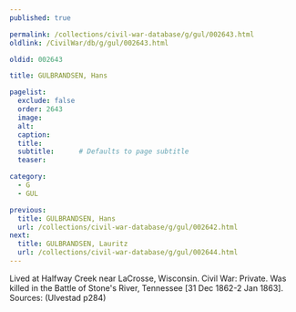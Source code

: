 ```yaml
---
published: true

permalink: /collections/civil-war-database/g/gul/002643.html
oldlink: /CivilWar/db/g/gul/002643.html

oldid: 002643

title: GULBRANDSEN, Hans

pagelist:
  exclude: false
  order: 2643
  image: 
  alt:
  caption:
  title:
  subtitle:      # Defaults to page subtitle
  teaser:

category: 
  - G 
  - GUL

previous:
  title: GULBRANDSEN, Hans
  url: /collections/civil-war-database/g/gul/002642.html  
next:
  title: GULBRANDSEN, Lauritz
  url: /collections/civil-war-database/g/gul/002644.html   
---
```

Lived at Halfway Creek near LaCrosse, Wisconsin. Civil War: Private. Was killed in the Battle of Stone&#39;s River, Tennessee [31 Dec 1862-2 Jan 1863]. Sources: (Ulvestad p284)